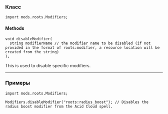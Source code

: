 
### Класс

```zenscript
import mods.roots.Modifiers;
```

#### Methods

```zenscript
void disableModifier(
  string modifierName // the modifier name to be disabled (if not provided in the format of roots:modifier, a resource location will be created from the string)
);
```

This is used to disable specific modifiers.

---


### Примеры

```zenscript
import mods.roots.Modifiers;

Modifiers.disableModifier("roots:radius_boost"); // Disables the radius boost modifier from the Acid Cloud spell.
```
